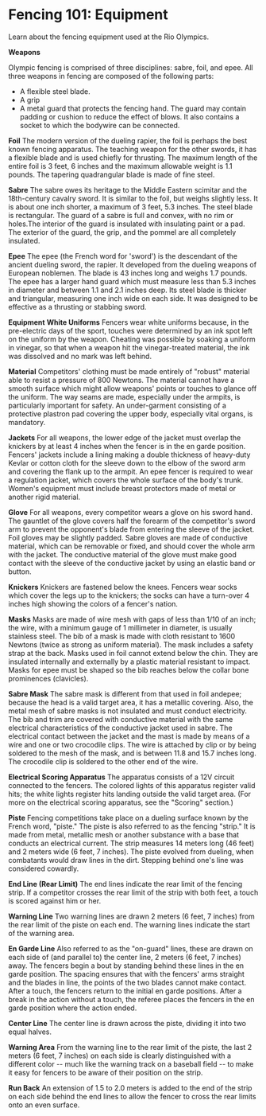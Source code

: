 Fencing 101: Equipment
======================

Learn about the fencing equipment used at the Rio Olympics.

**Weapons**

Olympic fencing is comprised of three disciplines: sabre, foil, and epee.
All three weapons in fencing are composed of the following parts:

-   A flexible steel blade.
-   A grip
-   A metal guard that protects the fencing hand. The guard may contain padding or cushion to reduce the effect of blows. It also contains a socket to which the bodywire can be connected.

**Foil**
The modern version of the dueling rapier, the foil is perhaps the best known fencing apparatus. The teaching weapon for the other swords, it has a flexible blade and is used chiefly for thrusting. The maximum length of the entire foil is 3 feet, 6 inches and the maximum allowable weight is 1.1 pounds. The tapering quadrangular blade is made of fine steel.

**Sabre**
The sabre owes its heritage to the Middle Eastern scimitar and the 18th-century cavalry sword. It is similar to the foil, but weighs slightly less. It is about one inch shorter, a maximum of 3 feet, 5.3 inches. The steel blade is rectangular.
The guard of a sabre is full and convex, with no rim or holes.The interior of the guard is insulated with insulating paint or a pad. The exterior of the guard, the grip, and the pommel are all completely insulated.

**Epee**
The epee (the French word for 'sword') is the descendant of the ancient dueling sword, the rapier. It developed from the dueling weapons of European noblemen. The blade is 43 inches long and weighs 1.7 pounds.
The epee has a larger hand guard which must measure less than 5.3 inches in diameter and between 1.1 and 2.1 inches deep. Its steel blade is thicker and triangular, measuring one inch wide on each side. It was designed to be effective as a thrusting or stabbing sword.

**Equipment**
**White Uniforms**
Fencers wear white uniforms because, in the pre-electric days of the sport, touches were determined by an ink spot left on the uniform by the weapon. Cheating was possible by soaking a uniform in vinegar, so that when a weapon hit the vinegar-treated material, the ink was dissolved and no mark was left behind.

**Material**
Competitors' clothing must be made entirely of "robust" material able to resist a pressure of 800 Newtons. The material cannot have a smooth surface which might allow weapons' points or touches to glance off the uniform. The way seams are made, especially under the armpits, is particularly important for safety. An under-garment consisting of a protective plastron pad covering the upper body, especially vital organs, is mandatory.

**Jackets**
For all weapons, the lower edge of the jacket must overlap the knickers by at least 4 inches when the fencer is in the en garde position. Fencers' jackets include a lining making a double thickness of heavy-duty Kevlar or cotton cloth for the sleeve down to the elbow of the sword arm and covering the flank up to the armpit. An epee fencer is required to wear a regulation jacket, which covers the whole surface of the body's trunk. Women's equipment must include breast protectors made of metal or another rigid material.

**Glove**
For all weapons, every competitor wears a glove on his sword hand. The gauntlet of the glove covers half the forearm of the competitor's sword arm to prevent the opponent's blade from entering the sleeve of the jacket. Foil gloves may be slightly padded. Sabre gloves are made of conductive material, which can be removable or fixed, and should cover the whole arm with the jacket. The conductive material of the glove must make good contact with the sleeve of the conductive jacket by using an elastic band or button.

**Knickers**
Knickers are fastened below the knees. Fencers wear socks which cover the legs up to the knickers; the socks can have a turn-over 4 inches high showing the colors of a fencer's nation.

**Masks**
Masks are made of wire mesh with gaps of less than 1/10 of an inch; the wire, with a minimum gauge of 1 millimeter in diameter, is usually stainless steel. The bib of a mask is made with cloth resistant to 1600 Newtons (twice as strong as uniform material). The mask includes a safety strap at the back.
Masks used in foil cannot extend below the chin. They are insulated internally and externally by a plastic material resistant to impact.
Masks for epee must be shaped so the bib reaches below the collar bone prominences (clavicles).

**Sabre Mask**
The sabre mask is different from that used in foil andepee; because the head is a valid target area, it has a metallic covering. Also, the metal mesh of sabre masks is not insulated and must conduct electricity. The bib and trim are covered with conductive material with the same electrical characteristics of the conductive jacket used in sabre. The electrical contact between the jacket and the mast is made by means of a wire and one or two crocodile clips. The wire is attached by clip or by being soldered to the mesh of the mask, and is between 11.8 and 15.7 inches long. The crocodile clip is soldered to the other end of the wire.

**Electrical Scoring Apparatus**
The apparatus consists of a 12V circuit connected to the fencers. The colored lights of this apparatus register valid hits; the white lights register hits landing outside the valid target area. (For more on the electrical scoring apparatus, see the "Scoring" section.)

**Piste**
Fencing competitions take place on a dueling surface known by the French word, "piste." The piste is also referred to as the fencing "strip." It is made from metal, metallic mesh or another substance with a base that conducts an electrical current. The strip measures 14 meters long (46 feet) and 2 meters wide (6 feet, 7 inches).
The piste evolved from dueling, when combatants would draw lines in the dirt. Stepping behind one's line was considered cowardly.

**End Line (Rear Limit)**
The end lines indicate the rear limit of the fencing strip. If a competitor crosses the rear limit of the strip with both feet, a touch is scored against him or her.

**Warning Line**
Two warning lines are drawn 2 meters (6 feet, 7 inches) from the rear limit of the piste on each end. The warning lines indicate the start of the warning area.

**En Garde Line**
Also referred to as the "on-guard" lines, these are drawn on each side of (and parallel to) the center line, 2 meters (6 feet, 7 inches) away. The fencers begin a bout by standing behind these lines in the en garde position. The spacing ensures that with the fencers' arms straight and the blades in line, the points of the two blades cannot make contact.
After a touch, the fencers return to the initial en garde positions. After a break in the action without a touch, the referee places the fencers in the en garde position where the action ended.

**Center Line**
The center line is drawn across the piste, dividing it into two equal halves.

**Warning Area**
From the warning line to the rear limit of the piste, the last 2 meters (6 feet, 7 inches) on each side is clearly distinguished with a different color -- much like the warning track on a baseball field -- to make it easy for fencers to be aware of their position on the strip.

**Run Back**
An extension of 1.5 to 2.0 meters is added to the end of the strip on each side behind the end lines to allow the fencer to cross the rear limits onto an even surface.


